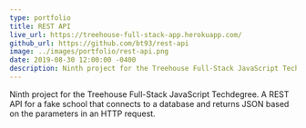 ```yaml
---
type: portfolio
title: REST API
live_url: https://treehouse-full-stack-app.herokuapp.com/
github_url: https://github.com/bt93/rest-api
image: ../images/portfolio/rest-api.png
date: 2019-08-30 12:00:00 -0400
description: Ninth project for the Treehouse Full-Stack JavaScript Techdegree.
---
```

Ninth project for the Treehouse Full-Stack JavaScript Techdegree. A REST API for a fake school that connects to a database and returns JSON based on the parameters in an HTTP request.
